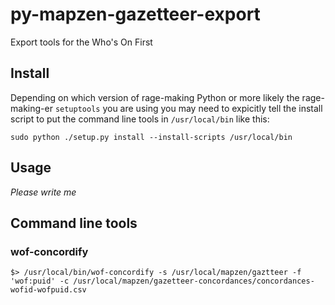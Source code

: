# py-mapzen-gazetteer-export

Export tools for the Who's On First

## Install

Depending on which version of rage-making Python or more likely the rage-making-er `setuptools` you are using you may need to expicitly tell the install script to put the command line tools in `/usr/local/bin` like this:

```
sudo python ./setup.py install --install-scripts /usr/local/bin
```

## Usage

_Please write me_

## Command line tools

### wof-concordify

```
$> /usr/local/bin/wof-concordify -s /usr/local/mapzen/gaztteer -f 'wof:puid' -c /usr/local/mapzen/gazetteer-concordances/concordances-wofid-wofpuid.csv
```
